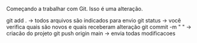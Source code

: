 Começando a trabalhar com Git.
Isso é uma alteração.

git add .   -> todos arquivos são indicados para envio
git status  -> você verifica quais são novos e quais receberam alteração
git commit -m " "  -> criacão do projeto
git push origin main  -> envia todas modificacoes

